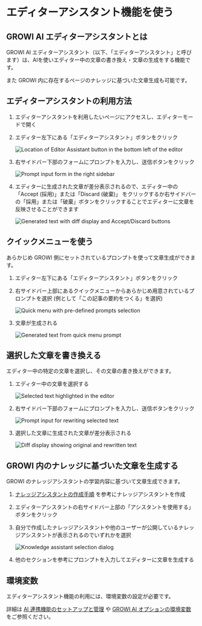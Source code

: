 # エディターアシスタント機能を使う

## GROWI AI エディターアシスタントとは

GROWI AI エディターアシスタント（以下、「エディターアシスタント」と呼びます）は、AIを使いエディター中の文章の書き換え・文章の生成をする機能です。

また GROWI 内に存在するページのナレッジに基づいた文章生成も可能です。

## エディターアシスタントの利用方法

1. エディターアシスタントを利用したいページにアクセスし、エディターモードで開く
1. エディター左下にある「エディターアシスタント」ボタンをクリック

    <img :src="$withBase('/assets/images/ja/ai-editor-assistant_1.png')" alt="Location of Editor Assistant button in the bottom left of the editor" class="border">

1. 右サイドバー下部のフォームにプロンプトを入力し、送信ボタンをクリック

    <img :src="$withBase('/assets/images/ja/ai-editor-assistant_2.png')" alt="Prompt input form in the right sidebar" class="border">

1. エディターに生成された文章が差分表示されるので、エディター中の「Accept (採用)」または「Discard (破棄)」 をクリックするか右サイドバーの「採用」または「破棄」ボタンをクリックすることでエディターに文章を反映させることができます

    <img :src="$withBase('/assets/images/ja/ai-editor-assistant_3.png')" alt="Generated text with diff display and Accept/Discard buttons" class="border">


## クイックメニューを使う

あらかじめ GROWI 側にセットされているプロンプトを使って文章生成ができます。

1. エディター左下にある「エディターアシスタント」ボタンをクリック
1. 右サイドバー上部にあるクイックメニューからあらかじめ用意されているプロンプトを選択 (例として「この記事の要約をつくる」を選択)

    <img :src="$withBase('/assets/images/ja/ai-editor-assistant_4.png')" alt="Quick menu with pre-defined prompts selection" class="border">

1. 文章が生成される

    <img :src="$withBase('/assets/images/ja/ai-editor-assistant_5.png')" alt="Generated text from quick menu prompt" class="border">


## 選択した文章を書き換える

エディター中の特定の文章を選択し、その文章の書き換えができます。

1. エディター中の文章を選択する

    <img :src="$withBase('/assets/images/ja/ai-editor-assistant_6.png')" alt="Selected text highlighted in the editor" class="border">

1. 右サイドバー下部のフォームにプロンプトを入力し、送信ボタンをクリック

    <img :src="$withBase('/assets/images/ja/ai-editor-assistant_7.png')" alt="Prompt input for rewriting selected text" class="border">

1. 選択した文章に生成された文章が差分表示される

    <img :src="$withBase('/assets/images/ja/ai-editor-assistant_8.png')" alt="Diff display showing original and rewritten text" class="border">


## GROWI 内のナレッジに基づいた文章を生成する

GROWI のナレッジアシスタントの学習内容に基づいて文章生成できます。

1. [ナレッジアシスタントの作成手順](/ja/guide/features/ai-knowledge-assistant.html#ナレッジアシスタントの作成手順) を参考にナレッジアシスタントを作成
1. エディターアシスタントの右サイドバー上部の「アシスタントを使用する」ボタンをクリック
1. 自分で作成したナレッジアシスタントや他のユーザーが公開しているナレッジアシスタントが表示されるのでいずれかを選択

     <img :src="$withBase('/assets/images/ja/ai-editor-assistant_9.png')" alt="Knowledge assistant selection dialog" class="border">

1. 他のセクションを参考にプロンプトを入力してエディターに文章を生成する

<ContextualBlock context="docs-growi-org">

## 環境変数

エディターアシスタント機能の利用には、環境変数の設定が必要です。

詳細は [AI 連携機能のセットアップと管理](/ja/admin-guide/management-cookbook/setup-ai.html) や [GROWI AI オプションの環境変数](/ja/admin-guide/admin-cookbook/env-vars.html)をご参照ください。

</ContextualBlock>
